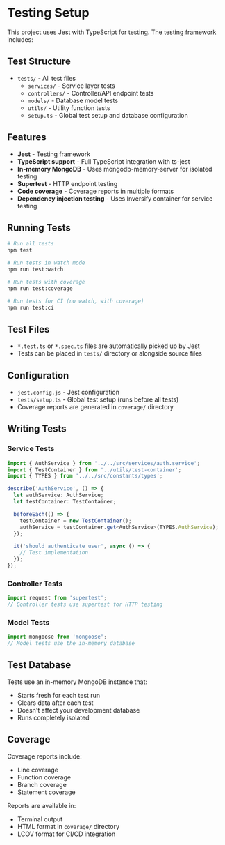 # Testing Setup

This project uses Jest with TypeScript for testing. The testing framework includes:

## Test Structure

- `tests/` - All test files
  - `services/` - Service layer tests
  - `controllers/` - Controller/API endpoint tests
  - `models/` - Database model tests
  - `utils/` - Utility function tests
  - `setup.ts` - Global test setup and database configuration

## Features

- **Jest** - Testing framework
- **TypeScript support** - Full TypeScript integration with ts-jest
- **In-memory MongoDB** - Uses mongodb-memory-server for isolated testing
- **Supertest** - HTTP endpoint testing
- **Code coverage** - Coverage reports in multiple formats
- **Dependency injection testing** - Uses Inversify container for service testing

## Running Tests

```bash
# Run all tests
npm test

# Run tests in watch mode
npm run test:watch

# Run tests with coverage
npm run test:coverage

# Run tests for CI (no watch, with coverage)
npm run test:ci
```

## Test Files

- `*.test.ts` or `*.spec.ts` files are automatically picked up by Jest
- Tests can be placed in `tests/` directory or alongside source files

## Configuration

- `jest.config.js` - Jest configuration
- `tests/setup.ts` - Global test setup (runs before all tests)
- Coverage reports are generated in `coverage/` directory

## Writing Tests

### Service Tests

```typescript
import { AuthService } from '../../src/services/auth.service';
import { TestContainer } from '../utils/test-container';
import { TYPES } from '../../src/constants/types';

describe('AuthService', () => {
  let authService: AuthService;
  let testContainer: TestContainer;

  beforeEach(() => {
    testContainer = new TestContainer();
    authService = testContainer.get<AuthService>(TYPES.AuthService);
  });

  it('should authenticate user', async () => {
    // Test implementation
  });
});
```

### Controller Tests

```typescript
import request from 'supertest';
// Controller tests use supertest for HTTP testing
```

### Model Tests

```typescript
import mongoose from 'mongoose';
// Model tests use the in-memory database
```

## Test Database

Tests use an in-memory MongoDB instance that:

- Starts fresh for each test run
- Clears data after each test
- Doesn't affect your development database
- Runs completely isolated

## Coverage

Coverage reports include:

- Line coverage
- Function coverage
- Branch coverage
- Statement coverage

Reports are available in:

- Terminal output
- HTML format in `coverage/` directory
- LCOV format for CI/CD integration
